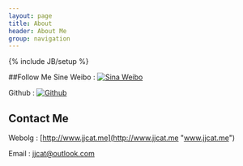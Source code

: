 ```yaml
---
layout: page
title: About
header: About Me
group: navigation
---
```

{% include JB/setup %}

##Follow Me
Sine Weibo
:	[![Sina Weibo](image/About/weibo.ico "Sina Weibo")](http://weibo.com/jiejieup "http://weibo.com/jiejieup")

Github
:	[![Github](image/About/github.ico "Github")](http://github.com/jjcat "http://github.com/jjcat")


## Contact Me
Webolg
:	[http://www.jjcat.me](http://www.jjcat.me "www.jjcat.me")

Email
:	jjcat@outlook.com












